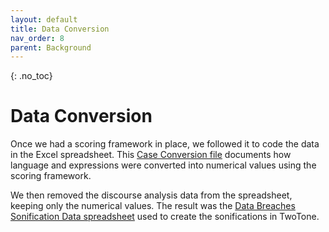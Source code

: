 ```yaml
---
layout: default
title: Data Conversion
nav_order: 8
parent: Background
---
```


<!-- 
This page is an example lesson template.
Add, edit, or remove any content below for the workshop in question. -->

<!-- Putting a {: .no_toc} above a header removes it from the table of contents -->

{: .no_toc}  
# Data Conversion

Once we had a scoring framework in place, we followed it to code the data in the Excel spreadsheet. This <a href="https://mcmasteru365-my.sharepoint.com/:x:/g/personal/zeffiroa_mcmaster_ca/EUg0lCM_xL9NkgIJMpvrDEsB5Rf7zh9RMm8Va8sbIwIWQQ?e=mC15gy" target="_blank" rel="noopener noreferrer">Case Conversion file</a> documents how language and expressions were converted into numerical values using the scoring framework.  

We then removed the discourse analysis data from the spreadsheet, keeping only the numerical values. The result was the <a href="https://mcmasteru365-my.sharepoint.com/:x:/g/personal/zeffiroa_mcmaster_ca/EfoTLxvbOTRIqT2tv2o5AqQBsThm3ih-nrJunoOpsG9Lqw?e=PXwJ9O" target="_blank" rel="noopener noreferrer">Data Breaches Sonification Data spreadsheet</a> used to create the sonifications in TwoTone.  
